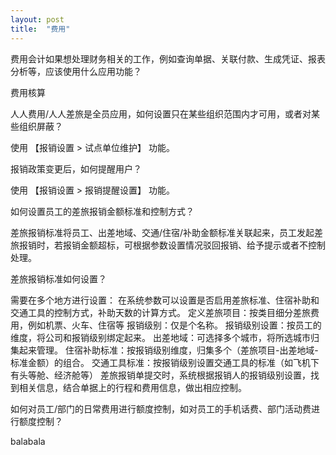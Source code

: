 ```yaml
---
layout: post
title:  "费用"
---
```


<div class="qa">
	<p class="question">费用会计如果想处理财务相关的工作，例如查询单据、关联付款、生成凭证、报表分析等，应该使用什么应用功能？</p>
	<div class="answer">
费用核算
	</div>
</div>

<div class="qa">
	<p class="question">人人费用/人人差旅是全员应用，如何设置只在某些组织范围内才可用，或者对某些组织屏蔽？</p>
	<div class="answer">
使用 【报销设置 > 试点单位维护】 功能。
	</div>
</div>

<div class="qa">
	<p class="question">报销政策变更后，如何提醒用户？</p>
	<div class="answer">
使用 【报销设置 > 报销提醒设置】 功能。
	</div>
</div>

<div class="qa">
	<p class="question">如何设置员工的差旅报销金额标准和控制方式？</p>
	<div class="answer">
差旅报销标准将员工、出差地域、交通/住宿/补助金额标准关联起来，员工发起差旅报销时，若报销金额超标，可根据参数设置情况驳回报销、给予提示或者不控制处理。
	</div>
</div>

<div class="qa">
	<p class="question">差旅报销标准如何设置？</p>
	<div class="answer">
需要在多个地方进行设置：
在系统参数可以设置是否启用差旅标准、住宿补助和交通工具的控制方式，补助天数的计算方式。
定义差旅项目：按类目细分差旅费用，例如机票、火车、住宿等
报销级别：仅是个名称。
报销级别设置：按员工的维度，将公司和报销级别绑定起来。
出差地域：可选择多个城市，将所选城市归集起来管理。
住宿补助标准：按报销级别维度，归集多个（差旅项目-出差地域-标准金额）的组合。
交通工具标准：按报销级别设置交通工具的标准（如飞机下有头等舱、经济舱等）
差旅报销单提交时，系统根据报销人的报销级别设置，找到相关信息，结合单据上的行程和费用信息，做出相应控制。
	</div>
</div>

<div class="qa">
	<p class="question">如何对员工/部门的日常费用进行额度控制，如对员工的手机话费、部门活动费进行额度控制？</p>
	<div class="answer">
		balabala
	</div>
</div>
